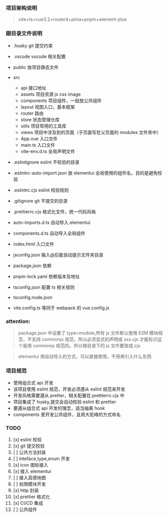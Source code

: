 ### 项目架构说明

> vite+ts+vue3.2+router4+pinia+pnpm+element-plus

### 跟目录文件说明

- .husky git 提交约束
- .vscode vscode 相关配置
- public 放项目静态文件
- src

  - api 接口地址
  - assets 项目资源 js css image
  - components 项目组件，一般放公共组件
  - layout 视图入口，基本框架
  - router 路由
  - store 状态管理仓库
  - utils 项目常用的工具库
  - views 项目中涉及到的页面（子页面写在父页面的 modules 文件夹中）
  - App.vue 入口文件
  - main.ts 入口文件
  - vite-env.d.ts 全局声明文件

- .eslintignore eslint 不校验的目录
- .eslintrc-auto-import.json 放 elementui 全局使用的组件名，目的是避免校验
- .eslintrc.cjs eslint 校验规则
- .gitignore git 不提交的目录
- .prettierrc.cjs 格式化文件，统一代码风格
- auto-imports.d.ts 自动导入 elementui
- components.d.ts 自动导入全局组件
- index.html 入口文件
- jsconfig.json 输入@后能自动提示文件夹目录
- package.json 依赖
- pnpm-lock.yaml 依赖版本及地址
- tsconfig.json 配置 ts 相关规则
- tsconfig.node.json
- vite.config.ts 等同于 webpack 的 vue.config.js

### attention:

> package.json 中设置了 type=module,所有 js 文件默认使用 ESM 模块规范，不支持 commonjs 规范，所以必须显式的声明成 xxx.cjs 才能标识这个是用 commonjs 规范的。所以根目录下的.js 文件要改成.cjs

> elementui 用自动导入的方式，可以直接使用，不用再引入什么东西

### 项目规范

- 使用组合式 api 开发
- 该项目使用 eslint 规范，开发必须遵从 eslint 规范来开发
- 开发风格需要遵从 pretter，相关配置在.prettierrc.cjs 中
- 项目集成了 husky,提交会自动校验 eslint 和 prettier
- 要遵从组合式 api 开发的理念，适当抽离 hook
- components 里开发公共组件，且用大驼峰的方式命名

### TODO

1. [x] eslint 校验
2. [x] git 提交校验
3. [ ] 公共方法封装
4. [ ] inteface,type,enum 开发
5. [x] icon 图标接入
6. [x] 接入 elementui
7. [ ] 接入高德地图
8. [ ] 权限模块开发
9. [x] http 封装
10. [x] prettier 格式化
11. [x] CI/CD 集成
12. [ ] 公共组件
